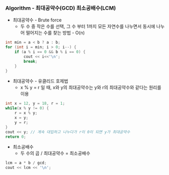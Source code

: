 ### Algorithm - 최대공약수(GCD) 최소공배수(LCM) 

- 최대공약수 - Brute force
  - 두 수 중 작은 수를 선택, 그 수 부터 1까지 모든 자연수를 나누면서 동시에 나누어 떨어지는 수를 찾는 방법 - O(n)

```c++
int min = a < b ? a : b;
for (int i = min; i > 0; i--) {
	if (a % i == 0 && b % i == 0) {
		cout << i<<'\n'; 
		break;
	}
}
```

- 최대공약수 - 유클리드 호제법
  - x % y = r 일 때, x와 y의 최대공약수는 y와 r의 최대공약수와 같다는 원리를 이용

```c++
int x = 12, y = 18, r = 1;
while(x % y != 0) {
	r = x % y;
    x = y;
    y = r;
}
cout << y; // 계속 대입하고 나누다가 r이 0이 되면 y가 최대공약수
return 0;
```

- 최소공배수
  - 두 수의 곱 / 최대공약수 = 최소공배수

```c++
lcm = a * b / gcd;
cout << lcm << '\n';
```

